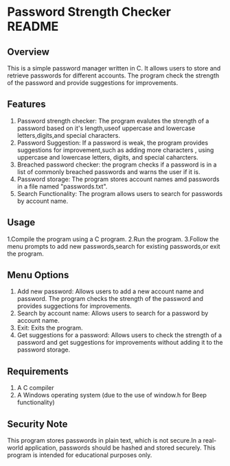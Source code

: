 # Password Strength Checker README

## Overview

This is a simple password manager written in C. It allows users to store and retrieve passwords for different accounts. The program check the strength of the password and provide suggestions for improvements.

## Features

   1) Password strength checker: The program evalutes the strength of a password based on it's length,useof uppercase and lowercase letters,digits,and special characters.
   2) Password Suggestion: If a password is weak, the program provides suggestions for improvement,such as adding more characters , using uppercase and lowercase letters, digits, and special  caharcters.
   3) Breached password checker: the program checks if a password is in a list of commonly breached passwords and warns the user if it is.
   4) Password storage: The program stores account names amd passwords in a file named
   "passwords.txt".
   5) Search Functionality: The program allows users to search for passwords by account name.

   ## Usage  

   1.Compile the program using a C program.
   2.Run the program.
   3.Follow the menu prompts to add new passwords,search for existing passwords,or exit the program.

   ## Menu Options

   1) Add new password: Allows users to add a new account name and password. The program checks the strength of the password and provides suggections for improvements.
   2) Search by account name: Allows users to search for a password by account name.
   3) Exit: Exits the program.
   4) Get suggestions for a password: Allows users to check the strength of a password and get suggestions for improvements without adding it to the password storage.

   ## Requirements

   1) A C compiler
   2) A Windows operating system (due to the use of window.h for Beep functionality)

   ## Security Note

   This program stores passwords in plain text, which is not secure.In a real-world application, passwords should be hashed and stored securely. This program is intended for educational purposes only.
